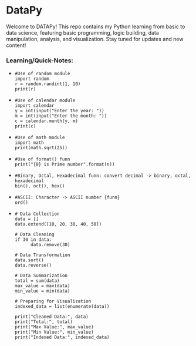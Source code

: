 # DataPy
Welcome to DATAPy! This repo contains my Python learning from basic to data science, featuring basic programming, logic building, data manipulation, analysis, and visualization. Stay tuned for updates and new content!

### **Learning/Quick-Notes:**  
-     #Use of random module
      import random
      r = random.randint(1, 10)
      print(r)

-     #Use of calendar module
      import calendar
      y = int(input("Enter the year: "))
      m = int(input("Enter the month: "))
      c = calendar.month(y, m)
      print(c)

-     #Use of math module
      import math
      print(math.sqrt(25))

-     #Use of format() funn
      print("{0} is Prime number".format(n))

-     #Binary, Octal, Hexadecimal funn: convert decimal -> binary, octal, hexadecimal
      bin(), oct(), hex()

-     #ASCII: Character -> ASCII number {funn}
      ord()

-     # Data Collection
      data = []
      data.extend([10, 20, 30, 40, 50])

      # Data Cleaning
      if 30 in data:
            data.remove(30)

      # Data Transformation
      data.sort()
      data.reverse()

      # Data Summarization
      total = sum(data)
      max_value = max(data)
      min_value = min(data)

      # Preparing for Visualization
      indexed_data = list(enumerate(data))

      print("Cleaned Data:", data)
      print("Total:", total)
      print("Max Value:", max_value)
      print("Min Value:", min_value)
      print("Indexed Data:", indexed_data)

